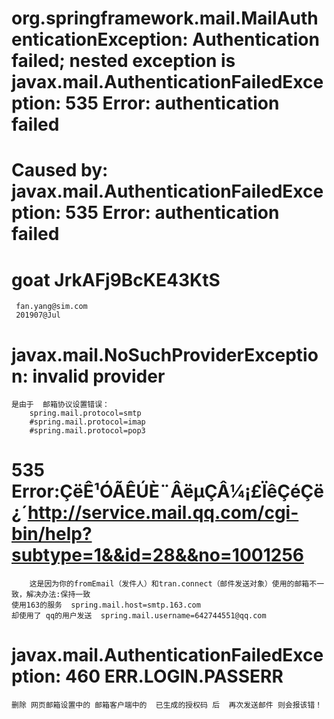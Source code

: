 
# org.springframework.mail.MailAuthenticationException: Authentication failed; nested exception is javax.mail.AuthenticationFailedException: 535 Error: authentication failed


# Caused by: javax.mail.AuthenticationFailedException: 535 Error: authentication failed

#  goat  JrkAFj9BcKE43KtS
     fan.yang@sim.com
     201907@Jul
     
# javax.mail.NoSuchProviderException: invalid provider     
    是由于  邮箱协议设置错误：
        spring.mail.protocol=smtp
        #spring.mail.protocol=imap
        #spring.mail.protocol=pop3
        
# 535 Error:ÇëÊ¹ÓÃÊÚÈ¨ÂëµÇÂ¼¡£ÏêÇéÇë¿´http://service.mail.qq.com/cgi-bin/help?subtype=1&&id=28&&no=1001256
        这是因为你的fromEmail（发件人）和tran.connect（邮件发送对象）使用的邮箱不一致，解决办法:保持一致
    使用163的服务  spring.mail.host=smtp.163.com
    却使用了 qq的用户发送  spring.mail.username=642744551@qq.com
    
    
    
# javax.mail.AuthenticationFailedException: 460 ERR.LOGIN.PASSERR
    删除 网页邮箱设置中的 邮箱客户端中的  已生成的授权码 后  再次发送邮件 则会报该错！
    
    
# 